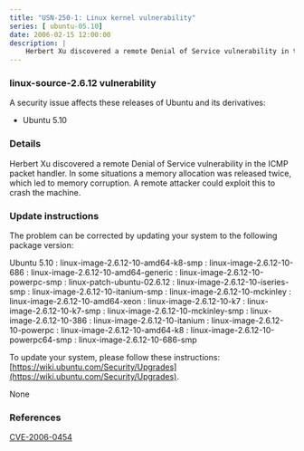 ```yaml
---
title: "USN-250-1: Linux kernel vulnerability"
series: [ ubuntu-05.10]
date: 2006-02-15 12:00:00
description: |
    Herbert Xu discovered a remote Denial of Service vulnerability in the ICMP packet handler. In some situations a memory allocation was released twice, which led to memory corruption. A remote attacker could exploit this to crash the machine.
--- 
```

 
### linux-source-2.6.12 vulnerability

A security issue affects these releases of Ubuntu and its derivatives:

* Ubuntu 5.10

### Details

Herbert Xu discovered a remote Denial of Service vulnerability in the ICMP packet handler. In some situations a memory allocation was released twice, which led to memory corruption. A remote attacker could exploit this to crash the machine.

### Update instructions

The problem can be corrected by updating your system to the following package version:

Ubuntu 5.10
 : linux-image-2.6.12-10-amd64-k8-smp 
 : linux-image-2.6.12-10-686 
 : linux-image-2.6.12-10-amd64-generic 
 : linux-image-2.6.12-10-powerpc-smp 
 : linux-patch-ubuntu-02.6.12 
 : linux-image-2.6.12-10-iseries-smp 
 : linux-image-2.6.12-10-itanium-smp 
 : linux-image-2.6.12-10-mckinley 
 : linux-image-2.6.12-10-amd64-xeon 
 : linux-image-2.6.12-10-k7 
 : linux-image-2.6.12-10-k7-smp 
 : linux-image-2.6.12-10-mckinley-smp 
 : linux-image-2.6.12-10-386 
 : linux-image-2.6.12-10-itanium 
 : linux-image-2.6.12-10-powerpc 
 : linux-image-2.6.12-10-amd64-k8 
 : linux-image-2.6.12-10-powerpc64-smp 
 : linux-image-2.6.12-10-686-smp 

To update your system, please follow these instructions: [https://wiki.ubuntu.com/Security/Upgrades](https://wiki.ubuntu.com/Security/Upgrades).

None

### References

 [CVE-2006-0454](http://people.ubuntu.com/~ubuntu-security/cve/CVE-2006-0454)
 

